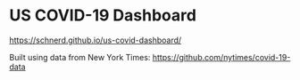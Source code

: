 # US COVID-19 Dashboard

https://schnerd.github.io/us-covid-dashboard/

Built using data from New York Times: https://github.com/nytimes/covid-19-data
